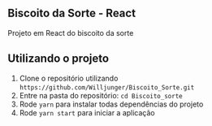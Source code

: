 ## Biscoito da Sorte - React

Projeto em React do biscoito da sorte

## Utilizando o projeto

1. Clone o repositório utilizando `https://github.com/Willjunger/Biscoito_Sorte.git`
2. Entre na pasta do repositório: `cd Biscoito_sorte`
3. Rode `yarn` para instalar todas dependências do projeto
4. Rode `yarn start` para iniciar a aplicação

